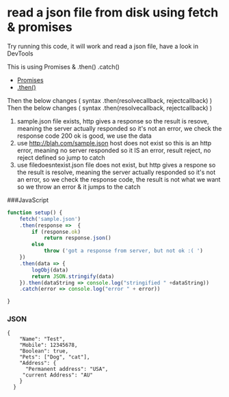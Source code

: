 # read a json file from disk using fetch & promises
Try running this code,  it will work and read a json file, have a look in DevTools

This is using Promises & .then() .catch()
* [Promises](https://developer.mozilla.org/en-US/docs/Web/JavaScript/Guide/Using_promises)
* [.then()](https://developer.mozilla.org/en-US/docs/Web/JavaScript/Reference/Global_Objects/Promise/then)

Then the below changes  ( syntax .then(resolvecallback, rejectcallback) )
Then the below changes  ( syntax .then(resolvecallback, rejectcallback) )
1.  sample.json  file exists, http gives a response so the result is resove,
    meaning the server actually responded so it's not an error,
    we check the response code 200 ok is good,  we use the data
2.  use http://blah.com/sample.json   host does not exist so this is an http error, 
    meaning no server responded so it IS an error, 
    result reject, no reject defined so jump to catch
3.  use filedoesntexist.json  file does not exist, but http gives a respone so the result is resolve, 
    meaning the server actually responded so it's not an error,
    so we check the response code, the result is not what we want so we throw an error & it jumps to the catch
    
###JavaScript
```JavaScript
function setup() {
    fetch('sample.json')
    .then(response =>  {
        if (response.ok)
            return response.json()
        else 
            throw ('got a response from server, but not ok :( ')  
    })
    .then(data => {
        logObj(data)
        return JSON.stringify(data)
    }).then(dataString => console.log("stringified " +dataString))
    .catch(error => console.log("error " + error))

}
```
### JSON
```JavaScro[t
{
    "Name": "Test",
    "Mobile": 12345678,
    "Boolean": true,
    "Pets": ["Dog", "cat"],
    "Address": {
      "Permanent address": "USA",
     "current Address": "AU"
    }
  }
```
